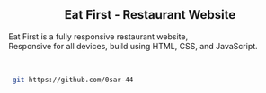 

  <br />
  <br />

  <h2 align="center">Eat First - Restaurant Website</h2>

 Eat First  is a fully responsive restaurant website, <br />Responsive for all devices, build using HTML, CSS, and JavaScript.

 

</div>

<br />


 








```bash
 git https://github.com/0sar-44
```



